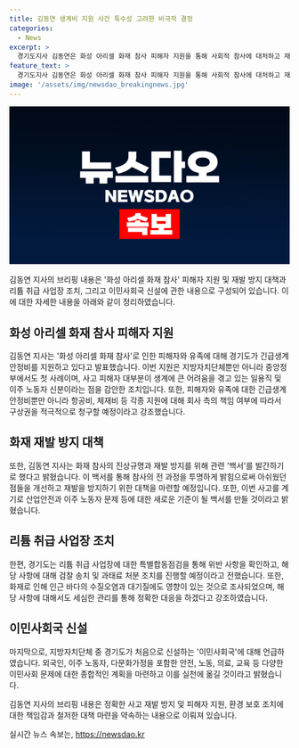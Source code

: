 ```yaml
---
title: 김동연 생계비 지원 사건 특수성 고려한 비극적 결정
categories:
  - News
excerpt: >
  경기도지사 김동연은 화성 아리셀 화재 참사 피해자 지원을 통해 사회적 참사에 대처하고 재발 방지를 위한 백서 발간을 발표했다. 지원 내용은 사망자 가족에게 긴급생계비 550만 원, 중상자에게 367만 원 등으로, 피해자들의 어려움을 고려한 조치다. 또한 화재 사고의 전 과정을 통해 발간될 백서는 사례를 투명하게 공개할 것이며, 새로운 산업안전과 이주노동자 문제에 대한 기준이 될 것으로 기대된다. 리튬 취급 사업장의 점검 결과에 따르면, 9건의 위반 사항이 확인되었고 이에 대한 조치가 이뤄졌다. 또한 김 지사는 이민사회국을 신설하여 다문화가정과 이주노동자 등의 문제에 종합적으로 대응할 것을 발표했다.
feature_text: >
  경기도지사 김동연은 화성 아리셀 화재 참사 피해자 지원을 통해 사회적 참사에 대처하고 재발 방지를 위한 백서 발간을 발표했다. 지원 내용은 사망자 가족에게 긴급생계비 550만 원, 중상자에게 367만 원 등으로, 피해자들의 어려움을 고려한 조치다. 또한 화재 사고의 전 과정을 통해 발간될 백서는 사례를 투명하게 공개할 것이며, 새로운 산업안전과 이주노동자 문제에 대한 기준이 될 것으로 기대된다. 리튬 취급 사업장의 점검 결과에 따르면, 9건의 위반 사항이 확인되었고 이에 대한 조치가 이뤄졌다. 또한 김 지사는 이민사회국을 신설하여 다문화가정과 이주노동자 등의 문제에 종합적으로 대응할 것을 발표했다.
image: '/assets/img/newsdao_breakingnews.jpg'
---
```


<p><img src="/assets/img/newsdao_breakingnews.jpg" alt="koreaapp 속보" /></p>

<p>김동연 지사의 브리핑 내용은 '화성 아리셀 화재 참사' 피해자 지원 및 재발 방지 대책과 리튬 취급 사업장 조치, 그리고 이민사회국 신설에 관한 내용으로 구성되어 있습니다. 이에 대한 자세한 내용을 아래와 같이 정리하였습니다.</p>

<h2 data-ke-size="size26">화성 아리셀 화재 참사 피해자 지원</h2>

<p>김동연 지사는 '화성 아리셀 화재 참사'로 인한 피해자와 유족에 대해 경기도가 긴급생계안정비를 지원하고 있다고 발표했습니다. 이번 지원은 지방자치단체뿐만 아니라 중앙정부에서도 첫 사례이며, 사고 피해자 대부분이 생계에 큰 어려움을 겪고 있는 일용직 및 이주 노동자 신분이라는 점을 감안한 조치입니다. 또한, 피해자와 유족에 대한 긴급생계안정비뿐만 아니라 항공비, 체재비 등 각종 지원에 대해 회사 측의 책임 여부에 따라서 구상권을 적극적으로 청구할 예정이라고 강조했습니다.</p>

<h2 data-ke-size="size26">화재 재발 방지 대책</h2>

<p>또한, 김동연 지사는 화재 참사의 진상규명과 재발 방지를 위해 관련 '백서'를 발간하기로 했다고 밝혔습니다. 이 백서를 통해 참사의 전 과정을 투명하게 밝힘으로써 아쉬웠던 점들을 개선하고 재발을 방지하기 위한 대책을 마련할 예정입니다. 또한, 이번 사고를 계기로 산업안전과 이주 노동자 문제 등에 대한 새로운 기준이 될 백서를 만들 것이라고 밝혔습니다.</p>

<h2 data-ke-size="size26">리튬 취급 사업장 조치</h2>

<p>한편, 경기도는 리튬 취급 사업장에 대한 특별합동점검을 통해 위반 사항을 확인하고, 해당 사항에 대해 검찰 송치 및 과태료 처분 조치를 진행할 예정이라고 전했습니다. 또한, 화재로 인해 인근 바다의 수질오염과 대기질에도 영향이 있는 것으로 조사되었으며, 해당 사항에 대해서도 세심한 관리를 통해 정확한 대응을 하겠다고 강조하였습니다.</p>

<h2 data-ke-size="size26">이민사회국 신설</h2>

<p>마지막으로, 지방자치단체 중 경기도가 처음으로 신설하는 '이민사회국'에 대해 언급하였습니다. 외국인, 이주 노동자, 다문화가정을 포함한 안전, 노동, 의료, 교육 등 다양한 이민사회 문제에 대한 종합적인 계획을 마련하고 이를 실천에 옮길 것이라고 밝혔습니다.</p>

<p>김동연 지사의 브리핑 내용은 정확한 사고 재발 방지 및 피해자 지원, 환경 보호 조치에 대한 책임감과 철저한 대책 마련을 약속하는 내용으로 이뤄져 있습니다.</p>
실시간 뉴스 속보는, <a href="https://newsdao.kr" rel="dofollow">https://newsdao.kr</a>


